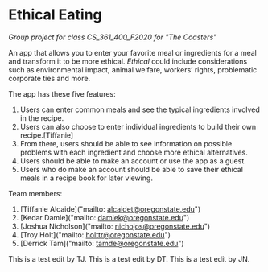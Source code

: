 # Ethical Eating
*Group project for class CS_361_400_F2020 for "The Coasters"*

An app that allows you to enter your favorite meal or ingredients for a meal and transform it to be more ethical.
*Ethical* could include considerations such as environmental impact, animal welfare, workers’ rights, problematic 
corporate ties and more.

The app has these five features:
1. Users can enter common meals and see the typical ingredients involved in the recipe.
2. Users can also choose to enter individual ingredients to build their own recipe.[Tiffanie]
3. From there, users should be able to see information on possible problems with each ingredient and choose more ethical alternatives.
4. Users should be able to make an account or use the app as a guest.
5. Users who do make an account should be able to save their ethical meals in a recipe book for later viewing.

Team members:
1. [Tiffanie Alcaide]("mailto: alcaidet@oregonstate.edu")
2. [Kedar Damle]("mailto: damlek@oregonstate.edu")
3. [Joshua Nicholson]("mailto: nichojos@oregonstate.edu")
4. [Troy Holt]("mailto: holttr@oregonstate.edu")
5. [Derrick Tam]("mailto: tamde@oregonstate.edu")

This is a test edit by TJ.
This is a test edit by DT.
This is a test edit by JN.
